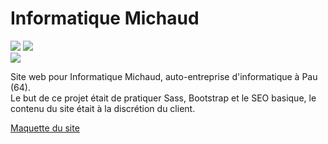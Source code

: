# Informatique Michaud

<img src="https://img.shields.io/badge/Bootstrap-4.5.3-brightgreen?style=flat-square" /> <img src="https://img.shields.io/badge/Sass-1.27.0-brightgreen?style=flat-square" /><br>
<img src="https://img.shields.io/badge/Language-French-brightgreen?style=flat-square" />

Site web pour Informatique Michaud, auto-entreprise d'informatique à Pau (64).<br>
Le but de ce projet était de pratiquer Sass, Bootstrap et le SEO basique, le contenu du site était à la discrétion du client.

[Maquette du site](https://www.figma.com/proto/rw1gCnvXkgOGg9RRwBOE5z/Michaud-Informatique-P_1?node-id=1%3A2&viewport=651%2C59%2C0.438500314950943&scaling=scale-down-width) 
